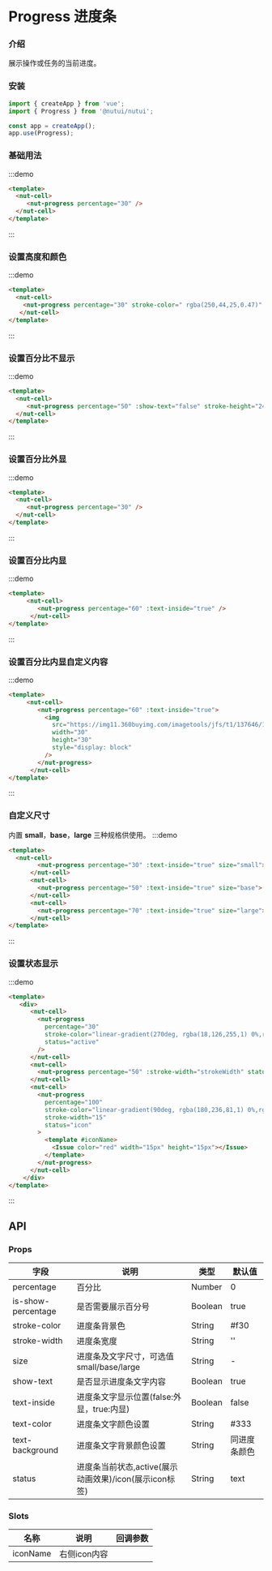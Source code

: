 # Progress 进度条

### 介绍

展示操作或任务的当前进度。

### 安装

``` javascript
import { createApp } from 'vue';
import { Progress } from '@nutui/nutui';

const app = createApp();
app.use(Progress);

```


### 基础用法
:::demo
```html
<template>
  <nut-cell>
     <nut-progress percentage="30" />
  </nut-cell>
</template>
```
:::
### 设置高度和颜色

:::demo
```html
<template>
  <nut-cell>
    <nut-progress percentage="30" stroke-color=" rgba(250,44,25,0.47)" stroke-width="20" text-color="red" />
   </nut-cell>
</template>
```
:::
### 设置百分比不显示
:::demo
```html
<template>
  <nut-cell>
     <nut-progress percentage="50" :show-text="false" stroke-height="24" />
  </nut-cell>
</template>
```
:::
### 设置百分比外显

:::demo
```html
<template>
  <nut-cell>
     <nut-progress percentage="30" />
  </nut-cell>
</template>
```
:::

### 设置百分比内显
:::demo
```html
<template>
     <nut-cell>
        <nut-progress percentage="60" :text-inside="true" />
      </nut-cell>
</template>
```
:::
### 设置百分比内显自定义内容
:::demo
```html
<template>
     <nut-cell>
        <nut-progress percentage="60" :text-inside="true">
          <img
            src="https://img11.360buyimg.com/imagetools/jfs/t1/137646/13/7132/1648/5f4c748bE43da8ddd/a3f06d51dcae7b60.png"
            width="30"
            height="30"
            style="display: block"
          />
        </nut-progress>
      </nut-cell>
</template>
```
:::

### 自定义尺寸

内置 **small**，**base**，**large** 三种规格供使用。
:::demo
```html
<template>
  <nut-cell>
        <nut-progress percentage="30" :text-inside="true" size="small"> </nut-progress>
      </nut-cell>
      <nut-cell>
        <nut-progress percentage="50" :text-inside="true" size="base"> </nut-progress>
      </nut-cell>
      <nut-cell>
        <nut-progress percentage="70" :text-inside="true" size="large"> </nut-progress>
      </nut-cell>
</template>
```
:::
### 设置状态显示
:::demo
```html
<template>
   <div>
      <nut-cell>
        <nut-progress
          percentage="30"
          stroke-color="linear-gradient(270deg, rgba(18,126,255,1) 0%,rgba(32,147,255,1) 32.815625%,rgba(13,242,204,1) 100%)"
          status="active"
        />
      </nut-cell>
      <nut-cell>
        <nut-progress percentage="50" :stroke-width="strokeWidth" status="icon" />
      </nut-cell>
      <nut-cell>
        <nut-progress
          percentage="100"
          stroke-color="linear-gradient(90deg, rgba(180,236,81,1) 0%,rgba(66,147,33,1) 100%)"
          stroke-width="15"
          status="icon"
        >
          <template #iconName>
            <Issue color="red" width="15px" height="15px"></Issue>
          </template>
        </nut-progress>
      </nut-cell>
    </div>
</template>
```
:::
## API
### Props

| 字段 | 说明 | 类型 | 默认值
|----- | ----- | ----- | -----
| percentage | 百分比 | Number | 0
| is-show-percentage | 是否需要展示百分号 | Boolean | true
| stroke-color | 进度条背景色 | String | #f30
| stroke-width | 进度条宽度 | String | ''
| size | 进度条及文字尺寸，可选值small/base/large | String | -
| show-text | 是否显示进度条文字内容 | Boolean | true
| text-inside | 进度条文字显示位置(false:外显，true:内显) | Boolean | false
| text-color | 进度条文字颜色设置 | String | #333
| text-background | 进度条文字背景颜色设置 | String | 同进度条颜色
| status | 进度条当前状态,active(展示动画效果)/icon(展示icon标签) | String | text

### Slots
| 名称  | 说明     | 回调参数    |
|-------|----------|-------------|
| iconName | 右侧icon内容 |  |
